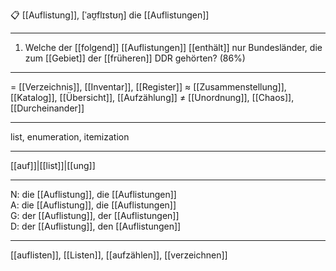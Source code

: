 📋 [[Auflistung]], [ˈaʊ̯flɪstʊŋ]
die [[Auflistungen]]

---
01. Welche der [[folgend]] [[Auflistungen]] [[enthält]] nur Bundesländer, die zum [[Gebiet]] der [[früheren]] DDR gehörten? (86%)


---
= [[Verzeichnis]], [[Inventar]], [[Register]]
≈ [[Zusammenstellung]], [[Katalog]], [[Übersicht]], [[Aufzählung]]
≠ [[Unordnung]], [[Chaos]], [[Durcheinander]]

---
list, enumeration, itemization

---
[[auf]]|[[list]]|[[ung]]

---
N: die [[Auflistung]], die [[Auflistungen]]  
A: die [[Auflistung]], die [[Auflistungen]]  
G: der [[Auflistung]], der [[Auflistungen]]  
D: der [[Auflistung]], den [[Auflistungen]]  

---
[[auflisten]], [[Listen]], [[aufzählen]], [[verzeichnen]]